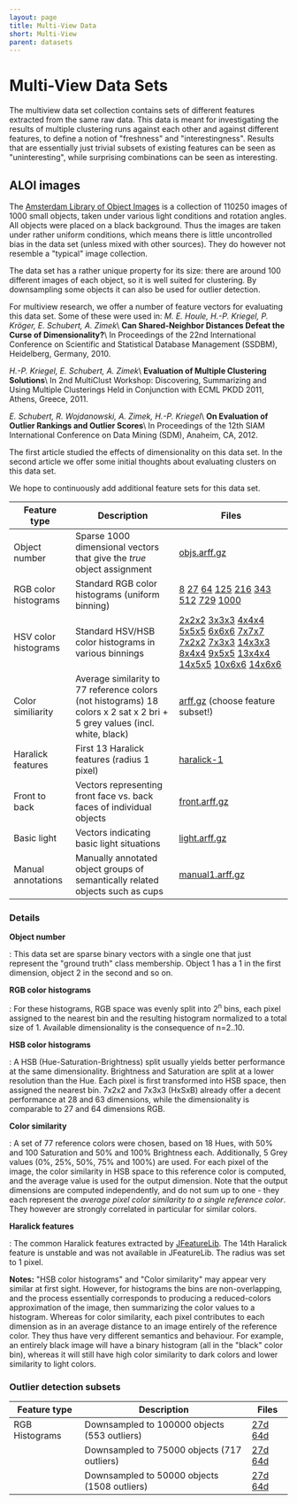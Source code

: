```yaml
---
layout: page
title: Multi-View Data
short: Multi-View
parent: datasets
---
```



Multi-View Data Sets
====================

The multiview data set collection contains sets of different features extracted from the same raw data. This data is meant for investigating the results of multiple clustering runs against each other and against different features, to define a notion of "freshness" and "interestingness". Results that are essentially just trivial subsets of existing features can be seen as "uninteresting", while surprising combinations can be seen as interesting.

ALOI images
-----------

The [Amsterdam Library of Object Images](http://aloi.science.uva.nl/) is a collection of 110250 images of 1000 small objects, taken under various light conditions and rotation angles. All objects were placed on a black background. Thus the images are taken under rather uniform conditions, which means there is little uncontrolled bias in the data set (unless mixed with other sources). They do however not resemble a "typical" image collection.

The data set has a rather unique property for its size: there are around 100 different images of each object, so it is well suited for clustering. By downsampling some objects it can also be used for outlier detection.

For multiview research, we offer a number of feature vectors for evaluating this data set. Some of these were used in: *M. E. Houle, H.-P. Kriegel, P. Kröger, E. Schubert, A. Zimek*\\
**Can Shared-Neighbor Distances Defeat the Curse of Dimensionality?**\\
In Proceedings of the 22nd International Conference on Scientific and Statistical Database Management (SSDBM), Heidelberg, Germany, 2010.

*H.-P. Kriegel, E. Schubert, A. Zimek*\\
**Evaluation of Multiple Clustering Solutions**\\
In 2nd MultiClust Workshop: Discovering, Summarizing and Using Multiple Clusterings Held in Conjunction with ECML PKDD 2011, Athens, Greece, 2011.

*E. Schubert, R. Wojdanowski, A. Zimek, H.-P. Kriegel*\\
**On Evaluation of Outlier Rankings and Outlier Scores**\\
In Proceedings of the 12th SIAM International Conference on Data Mining (SDM), Anaheim, CA, 2012.

The first article studied the effects of dimensionality on this data set. In the second article we offer some initial thoughts about evaluating clusters on this data set.

We hope to continuously add additional feature sets for this data set.

| Feature type | Description | Files |
|----|----|----|
| Object number | Sparse 1000 dimensional vectors that give the *true* object assignment | [objs.arff.gz](/datasets/multiview/aloi/objs.arff.gz) |
| RGB color histograms | Standard RGB color histograms (uniform binning) | [8](/datasets/multiview/aloi/aloi-8d.csv.gz) [27](/datasets/multiview/aloi/aloi-27d.csv.gz) [64](/datasets/multiview/aloi/aloi-64d.csv.gz) [125](/datasets/multiview/aloi/aloi-125d.csv.gz) [216](/datasets/multiview/aloi/aloi-216d.csv.gz) [343](/datasets/multiview/aloi/aloi-343d.csv.gz) [512](/datasets/multiview/aloi/aloi-512d.csv.gz) [729](/datasets/multiview/aloi/aloi-729d.csv.gz) [1000](/datasets/multiview/aloi/aloi-1000d.csv.gz) |
| HSV color histograms | Standard HSV/HSB color histograms in various binnings | [2x2x2](/datasets/multiview/aloi/aloi-hsb-2x2x2.csv.gz) [3x3x3](/datasets/multiview/aloi/aloi-hsb-3x3x3.csv.gz) [4x4x4](/datasets/multiview/aloi/aloi-hsb-4x4x4.csv.gz) [5x5x5](/datasets/multiview/aloi/aloi-hsb-5x5x5.csv.gz) [6x6x6](/datasets/multiview/aloi/aloi-hsb-6x6x6.csv.gz) [7x7x7](/datasets/multiview/aloi/aloi-hsb-7x7x7.csv.gz) [7x2x2](/datasets/multiview/aloi/aloi-hsb-7x2x2.csv.gz) [7x3x3](/datasets/multiview/aloi/aloi-hsb-7x3x3.csv.gz) [14x3x3](/datasets/multiview/aloi/aloi-hsb-14x3x3.csv.gz) [8x4x4](/datasets/multiview/aloi/aloi-hsb-8x4x4.csv.gz) [9x5x5](/datasets/multiview/aloi/aloi-hsb-9x5x5.csv.gz) [13x4x4](/datasets/multiview/aloi/aloi-hsb-13x4x4.csv.gz) [14x5x5](/datasets/multiview/aloi/aloi-hsb-14x5x5.csv.gz) [10x6x6](/datasets/multiview/aloi/aloi-hsb-10x6x6.csv.gz) [14x6x6](/datasets/multiview/aloi/aloi-hsb-14x6x6.csv.gz) |
| Color similiarity | Average similarity to 77 reference colors (not histograms) 18 colors x 2 sat x 2 bri + 5 grey values (incl. white, black) | [arff.gz](/datasets/multiview/aloi/aloi-colorsim77.arff.gz) (choose feature subset!) |
| Haralick features | First 13 Haralick features (radius 1 pixel) | [haralick-1](/datasets/multiview/aloi/aloi-haralick-1.csv.gz) |
| Front to back | Vectors representing front face vs. back faces of individual objects | [front.arff.gz](.//datasets/multiview/aloi/front.arff.gz) |
| Basic light | Vectors indicating basic light situations | [light.arff.gz](.//datasets/multiview/aloi/light.arff.gz) |
| Manual annotations | Manually annotated object groups of semantically related objects such as cups | [manual1.arff.gz](.//datasets/multiview/aloi/manual1.arff.gz) |

### Details

**Object number**

: This data set are sparse binary vectors with a single one that just represent the "ground truth" class membership. Object 1 has a 1 in the first dimension, object 2 in the second and so on.

**RGB color histograms**

: For these histograms, RGB space was evenly split into 2<sup>n</sup> bins, each pixel assigned to the nearest bin and the resulting histogram normalized to a total size of 1. Available dimensionality is the consequence of n=2..10.

**HSB color histograms**

: A HSB (Hue-Saturation-Brightness) split usually yields better performance at the same dimensionality. Brightness and Saturation are split at a lower resolution than the Hue. Each pixel is first transformed into HSB space, then assigned the nearest bin. 7x2x2 and 7x3x3 (HxSxB) already offer a decent performance at 28 and 63 dimensions, while the dimensionality is comparable to 27 and 64 dimensions RGB.

**Color similarity**

: A set of 77 reference colors were chosen, based on 18 Hues, with 50% and 100 Saturation and 50% and 100% Brightness each. Additionally, 5 Grey values (0%, 25%, 50%, 75% and 100%) are used. For each pixel of the image, the color similarity in HSB space to this reference color is computed, and the average value is used for the output dimension. Note that the output dimensions are computed independently, and do not sum up to one - they each represent the *average pixel color similarity to a single reference color*. They however are strongly correlated in particular for similar colors.

**Haralick features**

: The common Haralick features extracted by [JFeatureLib](https://code.google.com/p/jfeaturelib/). The 14th Haralick feature is unstable and was not available in JFeatureLib. The radius was set to 1 pixel.

**Notes:** "HSB color histograms" and "Color similarity" may appear very similar at first sight. However, for histograms the bins are non-overlapping, and the process essentially corresponds to producing a reduced-colors approximation of the image, then summarizing the color values to a histogram. Whereas for color similarity, each pixel contributes to each dimension as in an average distance to an image entirely of the reference color. They thus have very different semantics and behaviour. For example, an entirely black image will have a binary histogram (all in the "black" color bin), whereas it will still have high color similarity to dark colors and lower similarity to light colors.

### Outlier detection subsets

| Feature type | Description | Files |
|----|----|----|
| RGB Histograms | Downsampled to 100000 objects (553 outliers) | [27d](/datasets/multiview/aloi/aloi-27d-100000-max10-tot553.csv.gz) [64d](/datasets/multiview/aloi/aloi-64d-100000-max10-tot553.csv.gz) |
| | Downsampled to 75000 objects (717 outliers)  | [27d](/datasets/multiview/aloi/aloi-27d-75000-max4-tot717.csv.gz) [64d](/datasets/multiview/aloi/aloi-64d-75000-max4-tot717.csv.gz) |
| | Downsampled to 50000 objects (1508 outliers) | [27d](/datasets/multiview/aloi/aloi-27d-50000-max5-tot1508.csv.gz) [64d](/datasets/multiview/aloi/aloi-64d-50000-max5-tot1508.csv.gz) |


